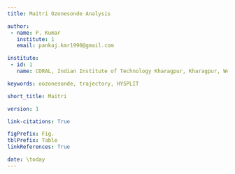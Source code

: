 ```yaml
---
title: Maitri Ozonesonde Analysis

author:
 - name: P. Kumar
   institute: 1
   email: pankaj.kmr1990@gmail.com

institute:
 - id: 1
   name: CORAL, Indian Institute of Technology Kharagpur, Kharagpur, West Bengal, India

keywords: oozonesonde, trajectory, HYSPLIT

short_title: Maitri

version: 1

link-citations: True

figPrefix: Fig.
tblPrefix: Table
linkReferences: True

date: \today
---
```

